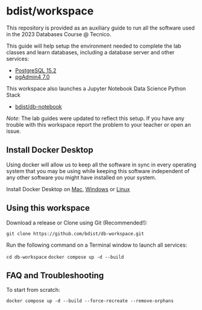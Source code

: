 # bdist/workspace

This repository is provided as an auxiliary guide to run all the software used in the 2023 Databases Course @ Tecnico.

This guide will help setup the environment needed to complete the lab classes and learn databases, including a database server and other services:

- [PostgreSQL 15.2](https://www.postgresql.org/docs/release/15.2/)
- [pgAdmin4 7.0](https://www.pgadmin.org/docs/pgadmin4/7.0/release_notes_7_0.html)


This workspace also launches a Jupyter Notebook Data Science Python Stack
- [bdist/db-notebook](https://github.com/bdist/db-notebook)

_Note:_ The lab guides were updated to reflect this setup. If you have any trouble with this workspace report the problem to your teacher or open an issue.

## Install Docker Desktop

Using docker will allow us to keep all the software in sync in every operating system that you may be using while keeping this software independent of any other software you might have installed on your system.

Install Docker Desktop on
[Mac](https://docs.docker.com/desktop/install/mac-install/),
[Windows](https://docs.docker.com/desktop/install/windows-install/) or
[Linux](https://docs.docker.com/desktop/install/linux-install/)


## Using this workspace

Download a release or Clone using Git (Recommended!):

`git clone https://github.com/bdist/db-workspace.git`

Run the following command on a Terminal window to launch all services:

`cd db-workspace`
`docker compose up -d --build`


## FAQ and Troubleshooting

To start from scratch:

`docker compose up -d --build --force-recreate --remove-orphans`
